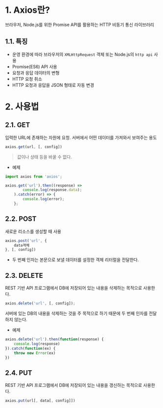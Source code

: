# 1. Axios란?
브라우저, Node.js를 위한 Promise API를 활용하는 HTTP 비동기 통신 라이브러리
## 1.1. 특징
- 운영 환경에 따라 브라우저의 `XMLHttpRequest` 객체 또는 Node.js의 `http api` 사용
- Promise(ES6) API 사용
- 요청과 응답 데이터의 변형
- HTTP 요청 취소
- HTTP 요청과 응답을 JSON 형태로 자동 변경

# 2. 사용법
## 2.1. GET
입력한 URL에 존재하는 자원에 요청. 서버에서 어떤 데이터를 가져와서 보여주는 용도
```js
axios.get(url, [, config])
```
> 값이나 상태 등을 바꿀 수 없다.
- 예제
```js
import axios from 'axios';

axios.get('url').then((response) => 
		console.log(response.data);
	).catch(error) => {
		console.log(error);
	};
```
## 2.2. POST
새로운 리소스를 생성할 때 사용
```js
axios.post('url', {
	data객체
}, [, config])
```
- 두 번째 인자는 본문으로 보낼 데이터를 설정한 객체 리터럴을 전달한다.
## 2.3. DELETE
REST 기반 API 프로그램에서 DB에 저장되어 있는 내용을 삭제하는 목적으로 사용한다.
```js
axios.delete('url', [, config]);
```
서버에 있는 DB의 내용을 삭제하는 것을 주 목적으로 하기 때문에 두 번째 인자를 전달하지 않는다.
- 예제
```js
axios.delete('url').then(function(response) {
	console.log(response)
}).catch(function(ex) {
	throw new Error(ex)
})
```
## 2.4. PUT
REST 기반 API 프로그램에서 DB에 저장되어 있는 내용을 갱신하는 목적으로 사용한다.
```js
axios.put(url[, data[, config]])
```
